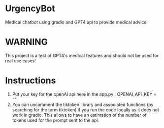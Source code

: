 # UrgencyBot
Medical chatbot using gradio and GPT4 api to provide medical advice

# WARNING 
This project is a test of GPT4's medical features and should not be used for real use cases!

# Instructions
1. Put your key for the openAI api here in the app.py : OPENAI_API_KEY = ""
2. You can uncomment the tiktoken library and associated functions (by searching for the term tiktoken) if you run the code locally as it does not work in gradio. This allows to have an estimation of the number of tokens used for the prompt sent to the api. 

